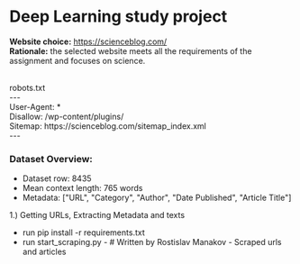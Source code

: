 # Deep Learning study project
**Website choice:** https://scienceblog.com/ <br>
**Rationale:** the selected website meets all the requirements of the assignment and focuses on science.

<br />
robots.txt
<br />--- <br/>
User-Agent: * <br />
Disallow: /wp-content/plugins/ <br />
Sitemap: https://scienceblog.com/sitemap_index.xml <br />
---

### Dataset Overview:
<ul>
  <li>Dataset row: 8435</li>
  <li>Mean context length: 765 words</li>
  <li>Metadata: ["URL", "Category", "Author", "Date Published", "Article Title"]</li>
</ul>

1.) Getting URLs, Extracting Metadata and texts
<ul>
  <li>run pip install -r requirements.txt</li>
  <li>run start_scraping.py - # Written by Rostislav Manakov - Scraped urls and articles</li>
  
</ul>
